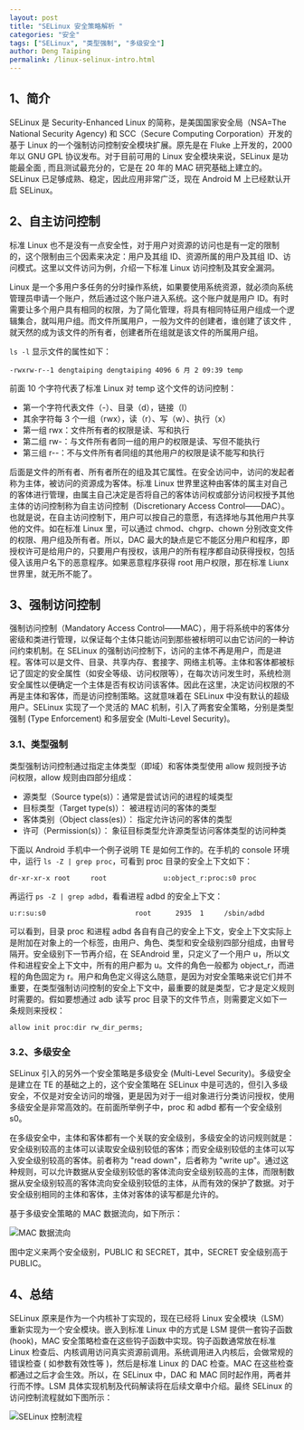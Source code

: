```yaml
---
layout: post
title: "SELinux 安全策略解析 "
categories: "安全"
tags: ["SELinux", "类型强制", "多级安全"]
author: Deng Taiping
permalink: /linux-selinux-intro.html
---
```


## 1、简介

SELinux 是 Security-Enhanced Linux 的简称，是美国国家安全局（NSA=The National Security Agency) 和 SCC（Secure Computing Corporation）开发的基于 Linux 的一个强制访问控制安全模块扩展。原先是在 Fluke 上开发的，2000 年以 GNU GPL 协议发布。对于目前可用的 Linux 安全模块来说，SELinux 是功能最全面 , 而且测试最充分的，它是在 20 年的 MAC 研究基础上建立的。SELinux 已足够成熟、稳定，因此应用非常广泛，现在 Android M 上已经默认开启 SELinux。

## 2、自主访问控制

标准 Linux 也不是没有一点安全性，对于用户对资源的访问也是有一定的限制的，这个限制由三个因素来决定：用户及其组 ID、资源所属的用户及其组 ID、访问模式。这里以文件访问为例，介绍一下标准 Linux 访问控制及其安全漏洞。

Linux 是一个多用户多任务的分时操作系统，如果要使用系统资源，就必须向系统管理员申请一个账户，然后通过这个账户进入系统。这个账户就是用户 ID。有时需要让多个用户具有相同的权限，为了简化管理，将具有相同特征用户组成一个逻辑集合，就叫用户组。而文件所属用户，一般为文件的创建者，谁创建了该文件 , 就天然的成为该文件的所有者，创建者所在组就是该文件的所属用户组。

`ls -l` 显示文件的属性如下：

```
-rwxrw-r‐-1 dengtaiping dengtaiping 4096 6 月 2 09:39 temp
```

前面 10 个字符代表了标准 Linux 对 temp 这个文件的访问控制：

- 第一个字符代表文件（-）、目录（d），链接（l）
- 其余字符每 3 个一组（rwx），读（r）、写（w）、执行（x）
- 第一组 rwx：文件所有者的权限是读、写和执行
- 第二组 rw-：与文件所有者同一组的用户的权限是读、写但不能执行
- 第三组 r--：不与文件所有者同组的其他用户的权限是读不能写和执行

后面是文件的所有者、所有者所在的组及其它属性。在安全访问中，访问的发起者称为主体，被访问的资源成为客体。标准 Linux 世界里这种由客体的属主对自己的客体进行管理，由属主自己决定是否将自己的客体访问权或部分访问权授予其他主体的访问控制称为自主访问控制（Discretionary Access Control——DAC）。也就是说，在自主访问控制下，用户可以按自己的意愿，有选择地与其他用户共享他的文件。如在标准 Linux 里，可以通过 chmod、chgrp、chown 分别改变文件的权限、用户组及所有者。所以，DAC 最大的缺点是它不能区分用户和程序，即授权许可是给用户的，只要用户有授权，该用户的所有程序都自动获得授权，包括侵入该用户名下的恶意程序。如果恶意程序获得 root 用户权限，那在标准 Liunx 世界里，就无所不能了。

## 3、强制访问控制

强制访问控制（Mandatory Access Control——MAC），用于将系统中的客体分密级和类进行管理，以保证每个主体只能访问到那些被标明可以由它访问的一种访问约束机制。在 SELinux 的强制访问控制下，访问的主体不再是用户，而是进程。客体可以是文件、目录、共享内存、套接字、网络主机等。主体和客体都被标记了固定的安全属性（如安全等级、访问权限等），在每次访问发生时，系统检测安全属性以便确定一个主体是否有权访问该客体。因此在这里，决定访问权限的不再是主体和客体，而是访问控制策略。这就意味着在 SELinux 中没有默认的超级用户。SELinux 实现了一个灵活的 MAC 机制，引入了两套安全策略，分别是类型强制 (Type Enforcement) 和多层安全 (Multi-Level Security)。

### 3.1、类型强制

类型强制访问控制通过指定主体类型（即域）和客体类型使用 allow 规则授予访问权限，allow 规则由四部分组成：

- 源类型（Source type(s)）：通常是尝试访问的进程的域类型
- 目标类型（Target type(s)）： 被进程访问的客体的类型
- 客体类别（Object class(es)）： 指定允许访问的客体的类型
- 许可（Permission(s)）： 象征目标类型允许源类型访问客体类型的访问种类

下面以 Android 手机中一个例子说明 TE 是如何工作的。在手机的 console 环境中，运行 `ls -Z | grep proc`，可看到 proc 目录的安全上下文如下：

```
dr-xr-xr-x root     root              u:object_r:proc:s0 proc
```

再运行 `ps -Z | grep adbd`，看看进程 adbd 的安全上下文：

```
u:r:su:s0                      root      2935  1     /sbin/adbd
```

可以看到，目录 proc 和进程 adbd 各自有自己的安全上下文，安全上下文实际上是附加在对象上的一个标签，由用户、角色、类型和安全级别四部分组成，由冒号隔开。安全级别下一节再介绍，在 SEAndroid 里，只定义了一个用户 u，所以文件和进程安全上下文中，所有的用户都为 u。文件的角色一般都为 object_r，而进程的角色固定为 r。用户和角色定义得这么随意，是因为对安全策略来说它们并不重要，在类型强制访问控制的安全上下文中，最重要的就是类型，它才是定义规则时需要的。假如要想通过 adb 读写 proc 目录下的文件节点，则需要定义如下一条规则来授权：

```
allow init proc:dir rw_dir_perms;
```

### 3.2、多级安全

SELinux 引入的另外一个安全策略是多级安全 (Multi-Level Security)。多级安全是建立在 TE 的基础之上的，这个安全策略在 SELinux 中是可选的，但引入多级安全，不仅是对安全访问的增强，更是因为对于一组对象进行分类访问授权，使用多级安全是非常高效的。在前面所举例子中，proc 和 adbd 都有一个安全级别 s0。

在多级安全中，主体和客体都有一个关联的安全级别，多级安全的访问规则就是：安全级别较高的主体可以读取安全级别较低的客体；而安全级别较低的主体可以写入安全级别较高的客体。前者称为 "read down"，后者称为 "write up"。通过这种规则，可以允许数据从安全级别较低的客体流向安全级别较高的主体，而限制数据从安全级别较高的客体流向安全级别较低的主体，从而有效的保护了数据。对于安全级别相同的主体和客体，主体对客体的读写都是允许的。

基于多级安全策略的 MAC 数据流向，如下所示：

![MAC 数据流向 ](images/posts/2016/08/SELinux_1.png)

图中定义来两个安全级别，PUBLIC 和 SECRET，其中，SECRET 安全级别高于 PUBLIC。

## 4、总结

SELinux 原来是作为一个内核补丁实现的，现在已经将 Linux 安全模块（LSM）重新实现为一个安全模块。嵌入到标准 Linux 中的方式是 LSM 提供一套钩子函数 (hook)，MAC 安全策略检查在这些钩子函数中实现。钩子函数通常放在标准 Linux 检查后、内核调用访问真实资源前调用。系统调用进入内核后，会做常规的错误检查 ( 如参数有效性等 )，然后是标准 Linux 的 DAC 检查。MAC 在这些检查都通过之后才会生效。所以，在 SELinux 中，DAC 和 MAC 同时起作用，两者并行而不悖。LSM 具体实现机制及代码解读将在后续文章中介绍。最终 SELinux 的访问控制流程就如下图所示：

![SELinux 控制流程 ](images/posts/2016/08/SELinux_2.png)

